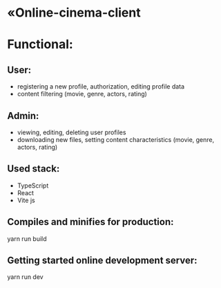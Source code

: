 # «Online-cinema-client

# Functional:

## User:
- registering a new profile, authorization, editing profile data
- content filtering (movie, genre, actors, rating)


## Admin:
- viewing, editing, deleting user profiles
- downloading new files, setting content characteristics (movie, genre, actors, rating)


## Used stack:
- TypeScript
- React
- Vite js

## Compiles and minifies for production:
yarn run build

## Getting started online development server:
yarn run dev
